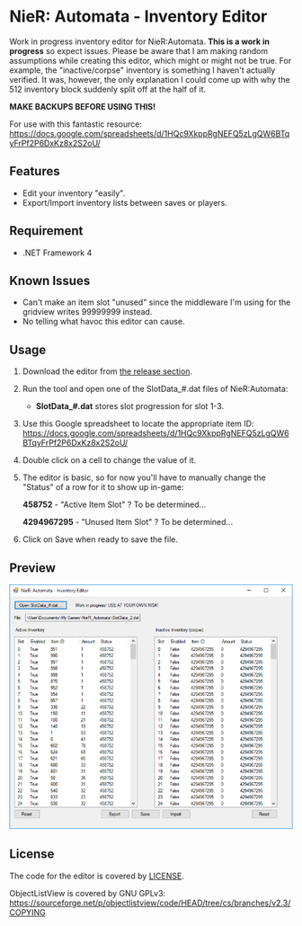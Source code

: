 # NieR: Automata - Inventory Editor
Work in progress inventory editor for NieR:Automata. **This is a work in progress** so expect issues. Please be aware that I am making random assumptions while creating this editor, which might or might not be true. For example, the "inactive/corpse" inventory is something I haven't actually verified. It was, however, the only explanation I could come up with why the 512 inventory block suddenly split off at the half of it.

**MAKE BACKUPS BEFORE USING THIS!**

For use with this fantastic resource: https://docs.google.com/spreadsheets/d/1HQc9XkppRgNEFQ5zLgQW6BTqyFrPf2P6DxKz8x2S2oU/

## Features

* Edit your inventory "easily".
* Export/Import inventory lists between saves or players.

## Requirement

* .NET Framework 4

## Known Issues

* Can't make an item slot "unused" since the middleware I'm using for the gridview writes 99999999 instead.
* No telling what havoc this editor can cause.

## Usage

1. Download the editor from [the release section](https://github.com/Idearum/NieRAutomata_Inventory_Editor/releases).

2. Run the tool and open one of the SlotData_#.dat files of NieR:Automata:

   - **SlotData_#.dat** stores slot progression for slot 1-3.
   
3. Use this Google spreadsheet to locate the appropriate item ID: https://docs.google.com/spreadsheets/d/1HQc9XkppRgNEFQ5zLgQW6BTqyFrPf2P6DxKz8x2S2oU/

4. Double click on a cell to change the value of it.

5. The editor is basic, so for now you'll have to manually change the "Status" of a row for it to show up in-game:

    **458752** - "Active Item Slot" ? To be determined...
    
    **4294967295** - "Unused Item Slot" ? To be determined...
    
6. Click on Save when ready to save the file.

## Preview

![Screenshot of the editor](screenshot.png "Screenshot of the editor")

## License

The code for the editor is covered by [LICENSE](LICENSE).

ObjectListView is covered by GNU GPLv3: https://sourceforge.net/p/objectlistview/code/HEAD/tree/cs/branches/v2.3/COPYING
